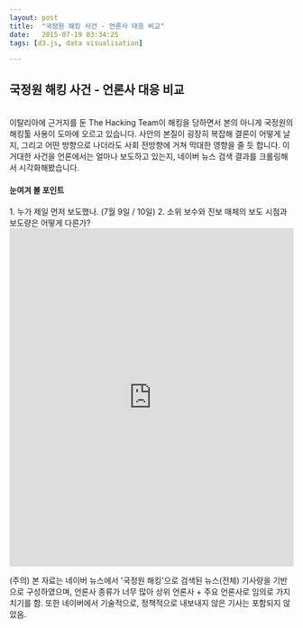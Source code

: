 ```yaml
---
layout: post
title:  "국정원 해킹 사건 - 언론사 대응 비교"
date:   2015-07-19 03:34:25
tags: [d3.js, data visualisation]

---
```


<h2>국정원 해킹 사건 - 언론사 대응 비교</h2>
<br>
이탈리아에 근거지를 둔 The Hacking Team이 해킹을 당하면서 본의 아니게 국정원의 해킹툴 사용이 도마에 오르고 있습니다. 사안의 본질이 굉장히 복잡해 결론이 어떻게 날지, 그리고 어떤 방향으로 나더라도 사회 전방향에 거쳐 막대한 영향을 줄 듯 합니다. 이 거대한 사건을 언론에서는 얼마나 보도하고 있는지, 네이버 뉴스 검색 결과를 크롤링해서 시각화해봤습니다.

<h4>눈여겨 볼 포인트</h4>
1. 누가 제일 먼저 보도했나. (7월 9일 / 10일)
2. 소위 보수와 진보 매체의 보도 시점과 보도량은 어떻게 다른가?

<iframe src="http://bl.ocks.org/junkwhinger/raw/533556afa7e9eec09217/" width="100%" height="600px" marginwidth="0" marginheight="0" scrolling="no" frameBorder="0"></iframe>

(주의) 본 자료는 네이버 뉴스에서 '국정원 해킹'으로 검색된 뉴스(전체) 기사량을 기반으로 구성하였으며, 언론사 종류가 너무 많아 상위 언론사 + 주요 언론사로 임의로 가지치기를 함. 또한 네이버에서 기술적으로, 정책적으로 내보내지 않은 기사는 포함되지 않았음.